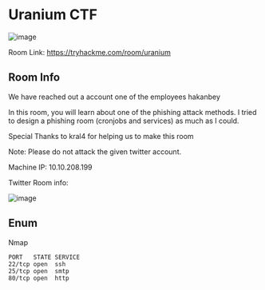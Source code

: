 # Uranium CTF 

![image](https://user-images.githubusercontent.com/5285547/130351555-c19838de-5d73-404a-9f39-58046e63a6e6.png)

Room Link: https://tryhackme.com/room/uranium

## Room Info

We have reached out a account one of the employees
hakanbey

In this room, you will learn about one of the phishing attack methods. I tried to design a phishing room (cronjobs and services) as much as I could.

Special Thanks to kral4 for helping us to make this room

Note: Please do not attack the given twitter account.

Machine IP: 10.10.208.199

Twitter Room info: 

![image](https://user-images.githubusercontent.com/5285547/130351618-ac5d9c8c-b93c-44a7-8b3e-f90f6528fc49.png)


## Enum

Nmap 

```
PORT   STATE SERVICE
22/tcp open  ssh
25/tcp open  smtp
80/tcp open  http
```


